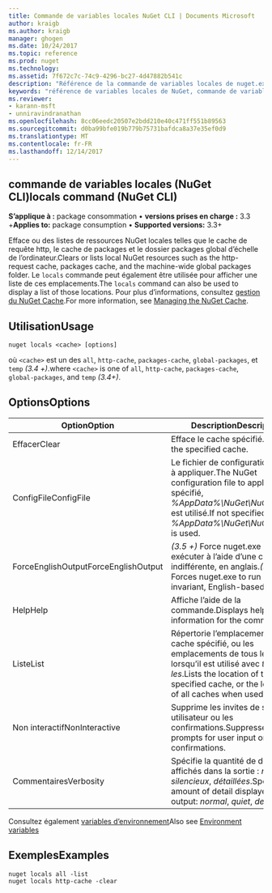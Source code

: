 ```yaml
---
title: Commande de variables locales NuGet CLI | Documents Microsoft
author: kraigb
ms.author: kraigb
manager: ghogen
ms.date: 10/24/2017
ms.topic: reference
ms.prod: nuget
ms.technology: 
ms.assetid: 7f672c7c-74c9-4296-bc27-4d47882b541c
description: "Référence de la commande de variables locales de nuget.exe"
keywords: "référence de variables locales de NuGet, commande de variables locales"
ms.reviewer:
- karann-msft
- unniravindranathan
ms.openlocfilehash: 8cc06eedc20507e2bdd210e40c471ff551b89563
ms.sourcegitcommit: d0ba99bfe019b779b75731bafdca8a37e35ef0d9
ms.translationtype: MT
ms.contentlocale: fr-FR
ms.lasthandoff: 12/14/2017
---
```

## <a name="locals-command-nuget-cli"></a><span data-ttu-id="d77f1-104">commande de variables locales (NuGet CLI)</span><span class="sxs-lookup"><span data-stu-id="d77f1-104">locals command (NuGet CLI)</span></span>

<span data-ttu-id="d77f1-105">**S’applique à :** package consommation &bullet; **versions prises en charge :** 3.3 +</span><span class="sxs-lookup"><span data-stu-id="d77f1-105">**Applies to:** package consumption &bullet; **Supported versions:** 3.3+</span></span>

<span data-ttu-id="d77f1-106">Efface ou des listes de ressources NuGet locales telles que le cache de requête http, le cache de packages et le dossier packages global d’échelle de l’ordinateur.</span><span class="sxs-lookup"><span data-stu-id="d77f1-106">Clears or lists local NuGet resources such as the http-request cache, packages cache, and the machine-wide global packages folder.</span></span> <span data-ttu-id="d77f1-107">Le `locals` commande peut également être utilisée pour afficher une liste de ces emplacements.</span><span class="sxs-lookup"><span data-stu-id="d77f1-107">The `locals` command can also be used to display a list of those locations.</span></span> <span data-ttu-id="d77f1-108">Pour plus d’informations, consultez [gestion du NuGet Cache](../consume-packages/managing-the-nuget-cache.md).</span><span class="sxs-lookup"><span data-stu-id="d77f1-108">For more information, see [Managing the NuGet Cache](../consume-packages/managing-the-nuget-cache.md).</span></span>

## <a name="usage"></a><span data-ttu-id="d77f1-109">Utilisation</span><span class="sxs-lookup"><span data-stu-id="d77f1-109">Usage</span></span>

```
nuget locals <cache> [options]
```

<span data-ttu-id="d77f1-110">où `<cache>` est un des `all`, `http-cache`, `packages-cache`, `global-packages`, et `temp` *(3.4 +)*.</span><span class="sxs-lookup"><span data-stu-id="d77f1-110">where `<cache>` is one of `all`, `http-cache`, `packages-cache`, `global-packages`, and `temp` *(3.4+)*.</span></span>

## <a name="options"></a><span data-ttu-id="d77f1-111">Options</span><span class="sxs-lookup"><span data-stu-id="d77f1-111">Options</span></span>

| <span data-ttu-id="d77f1-112">Option</span><span class="sxs-lookup"><span data-stu-id="d77f1-112">Option</span></span> | <span data-ttu-id="d77f1-113">Description</span><span class="sxs-lookup"><span data-stu-id="d77f1-113">Description</span></span> |
| --- | --- |
| <span data-ttu-id="d77f1-114">Effacer</span><span class="sxs-lookup"><span data-stu-id="d77f1-114">Clear</span></span> | <span data-ttu-id="d77f1-115">Efface le cache spécifié.</span><span class="sxs-lookup"><span data-stu-id="d77f1-115">Clears the specified cache.</span></span> |
| <span data-ttu-id="d77f1-116">ConfigFile</span><span class="sxs-lookup"><span data-stu-id="d77f1-116">ConfigFile</span></span> | <span data-ttu-id="d77f1-117">Le fichier de configuration NuGet à appliquer.</span><span class="sxs-lookup"><span data-stu-id="d77f1-117">The NuGet configuration file to apply.</span></span> <span data-ttu-id="d77f1-118">Si non spécifié, *%AppData%\NuGet\NuGet.Config* est utilisé.</span><span class="sxs-lookup"><span data-stu-id="d77f1-118">If not specified, *%AppData%\NuGet\NuGet.Config* is used.</span></span> |
| <span data-ttu-id="d77f1-119">ForceEnglishOutput</span><span class="sxs-lookup"><span data-stu-id="d77f1-119">ForceEnglishOutput</span></span> | <span data-ttu-id="d77f1-120">*(3.5 +)*  Force nuget.exe pour exécuter à l’aide d’une culture dite indifférente, en anglais.</span><span class="sxs-lookup"><span data-stu-id="d77f1-120">*(3.5+)* Forces nuget.exe to run using an invariant, English-based culture.</span></span> |
| <span data-ttu-id="d77f1-121">Help</span><span class="sxs-lookup"><span data-stu-id="d77f1-121">Help</span></span> | <span data-ttu-id="d77f1-122">Affiche l’aide de la commande.</span><span class="sxs-lookup"><span data-stu-id="d77f1-122">Displays help information for the command.</span></span> |
| <span data-ttu-id="d77f1-123">Liste</span><span class="sxs-lookup"><span data-stu-id="d77f1-123">List</span></span> | <span data-ttu-id="d77f1-124">Répertorie l’emplacement du cache spécifié, ou les emplacements de tous les caches lorsqu’il est utilisé avec *tous les*.</span><span class="sxs-lookup"><span data-stu-id="d77f1-124">Lists the location of the specified cache, or the locations of all caches when used with *all*.</span></span> |
| <span data-ttu-id="d77f1-125">Non interactif</span><span class="sxs-lookup"><span data-stu-id="d77f1-125">NonInteractive</span></span> | <span data-ttu-id="d77f1-126">Supprime les invites de saisie utilisateur ou les confirmations.</span><span class="sxs-lookup"><span data-stu-id="d77f1-126">Suppresses prompts for user input or confirmations.</span></span> |
| <span data-ttu-id="d77f1-127">Commentaires</span><span class="sxs-lookup"><span data-stu-id="d77f1-127">Verbosity</span></span> | <span data-ttu-id="d77f1-128">Spécifie la quantité de détails affichés dans la sortie : *normal*, *silencieux*, *détaillées*.</span><span class="sxs-lookup"><span data-stu-id="d77f1-128">Specifies the amount of detail displayed in the output: *normal*, *quiet*, *detailed*.</span></span> |

<span data-ttu-id="d77f1-129">Consultez également [variables d’environnement](cli-ref-environment-variables.md)</span><span class="sxs-lookup"><span data-stu-id="d77f1-129">Also see [Environment variables](cli-ref-environment-variables.md)</span></span>

## <a name="examples"></a><span data-ttu-id="d77f1-130">Exemples</span><span class="sxs-lookup"><span data-stu-id="d77f1-130">Examples</span></span>

```
nuget locals all -list
nuget locals http-cache -clear
```
